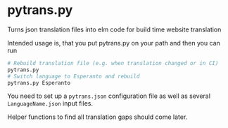 # pytrans.py
Turns json translation files into elm code for build time website translation

Intended usage is, that you put pytrans.py on your path and then you can run

```bash
# Rebuild translation file (e.g. when translation changed or in CI)
pytrans.py
# Switch language to Esperanto and rebuild
pytrans.py Esperanto
```

You need to set up a `pytrans.json` configuration file as well as several `LanguageName.json` input files.

Helper functions to find all translation gaps should come later.
